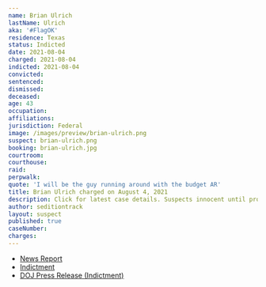 ```yaml
---
name: Brian Ulrich
lastName: Ulrich
aka: '#FlagOK'
residence: Texas
status: Indicted
date: 2021-08-04
charged: 2021-08-04
indicted: 2021-08-04
convicted:
sentenced:
dismissed:
deceased:
age: 43
occupation:
affiliations:
jurisdiction: Federal
image: /images/preview/brian-ulrich.png
suspect: brian-ulrich.png
booking: brian-ulrich.jpg
courtroom:
courthouse:
raid:
perpwalk:
quote: 'I will be the guy running around with the budget AR'
title: Brian Ulrich charged on August 4, 2021
description: Click for latest case details. Suspects innocent until proven guilty.
author: seditiontrack
layout: suspect
published: true
caseNumber:
charges:
---
```


- [News Report](https://www.nytimes.com/interactive/2021/02/14/us/roger-stone-capitol-riot.html)
- [Indictment](https://extremism.gwu.edu/sites/g/files/zaxdzs2191/f/Caldwell%20et%20al%20Fifth%20Superseding%20Indictment.pdf)
- [DOJ Press Release (Indictment)](https://www.justice.gov/usao-dc/pr/fifth-superseding-indictment-unsealed-oath-keeper-conspiracy-case-related-jan-6-capitol)
